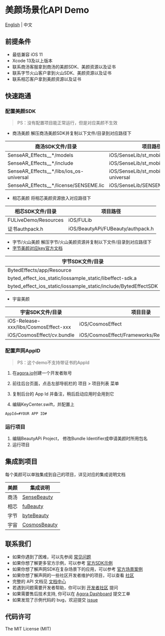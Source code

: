# 美颜场景化API Demo

[English](README.md) | 中文

## 前提条件

- 最低兼容 iOS 11
- Xcode 13及以上版本
- 联系商汤客服拿到商汤的美颜SDK、美颜资源以及证书
- 联系字节火山客户拿到火山SDK、美颜资源以及证书
- 联系相芯客户拿到美颜资源以及证书

## 快速跑通
### 配置美颜SDK

> PS：没有配置项目能正常运行，但是对应美颜不生效

- 商汤美颜
解压商汤美颜SDK并复制以下文件/目录到对应路径下

| 商汤SDK文件/目录                                                           | 项目路径                                                     |
|----------------------------------------------------------------------|----------------------------------------------------------|
| SenseAR_Effects__*/models | iOS/SenseLib/st\_mobile\_sdk/models  |
| SenseAR_Effects__*/include | iOS/SenseLib/st\_mobile\_sdk/include  |
| SenseAR_Effects__*/libs/ios\_os-universal | iOS/SenseLib/st\_mobile\_sdk/ios\_os-universal  |
|SenseAR_Effects__*/license/SENSEME.lic                                                          | iOS/SenseLib/SENSEME.lic |

- 相芯美颜
将相芯美颜资源放入对应路径下

相芯SDK文件/目录         | 项目路径                                                  |
|----------------------|-------------------------------------------------------| 
| FULiveDemo/Resources | iOS/FULib         |
| 证书authpack.h      | iOS/BeautyAPi/FUBeauty/authpack.h  |

- 字节/火山美颜
解压字节/火山美颜资源并复制以下文件/目录到对应路径下
- [字节美颜对应key官方文档](https://cv-api.bytedance.com/doc/openapi/2036/99769)

| 字节SDK文件/目录                                       | 项目路径                                                  |
|--------------------------------------------------|-------------------------------------------------------|
| BytedEffects/app/Resource                       | iOS/ByteEffectLib/Resource           |
| byted_effect_ios_static/iossample\_static/libeffect-sdk.a                    | iOS/ByteEffectLib/ibeffect-sdk.a           |
| byted_effect_ios_static/iossample\_static/include/BytedEffectSDK                    | iOS/ByteEffectLib/BytedEffectSDK           |

- 宇宙美颜

| 宇宙SDK文件/目录                                | 项目目录                            |
|-----------------------------------------------|---------------------------------|
| iOS-Release-xxx/libs/CosmosEffect-xxx                       | iOS/CosmosEffect           |
| iOS/CosmosEffect/cv.bundle    | iOS/CosmosEffect/Frameworks/Resources/cv.bundle          |


### 配置声网AppID

> PS：这个demo不支持带证书的AppId

1. 在[agora.io](https://www.shengwang.cn/)创建一个开发者账号

2. 前往后台页面，点击左部导航栏的 项目 > 项目列表 菜单

3. 复制后台的 App Id 并备注，稍后启动应用时会用到它

4. 编辑KeyCenter.swift，并配置上
```
AppId=#YOUR APP ID#
```

### 运行项目

1. 编辑BeautyAPi Project， 修改Bundle Identifier成申请美颜时所用包名
2. 运行项目


## 集成到项目

每个美颜可以单独集成到自己的项目，详见对应的集成说明文档

| 美颜  | 集成说明                                         |
|-----|----------------------------------------------|
| 商汤  | [SenseBeauty](BeautyAPi/SenseBeaufy/README.zh.md)  |
| 相芯  | [fuBeauty](BeautyAPi/FUBeauty/README.zh.md)  |
| 字节  | [byteBeauty](BeautyAPi/ByteBeaufy/README.zh.md)  |
| 宇宙 | [CosmosBeauty](BeautyAPi/CosmosBeauty/README.zh.md)  |

## 联系我们

- 如果你遇到了困难，可以先参阅 [常见问题](https://docs.agora.io/cn/faq)
- 如果你想了解更多官方示例，可以参考 [官方SDK示例](https://github.com/AgoraIO)
- 如果你想了解声网SDK在复杂场景下的应用，可以参考 [官方场景案例](https://github.com/AgoraIO-usecase)
- 如果你想了解声网的一些社区开发者维护的项目，可以查看 [社区](https://github.com/AgoraIO-Community)
- 完整的 API 文档见 [文档中心](https://docs.agora.io/cn/)
- 若遇到问题需要开发者帮助，你可以到 [开发者社区](https://rtcdeveloper.com/) 提问
- 如果需要售后技术支持, 你可以在 [Agora Dashboard](https://dashboard.agora.io) 提交工单
- 如果发现了示例代码的 bug，欢迎提交 [issue](https://github.com/AgoraIO-Community/BeautyAPI/issues)

## 代码许可

The MIT License (MIT)

